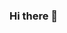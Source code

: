 ### Hi there 👋

<!--
**RachidaBf/RachidaBf** is a ✨ _special_ ✨ repository because its `README.md` (this file) appears on your GitHub profile.
![](https://th.bing.com/th/id/OIP.UVgRd2rLBlogubH5SYAPywAAAA?pid=ImgDet&w=474&h=445&rs=1)
